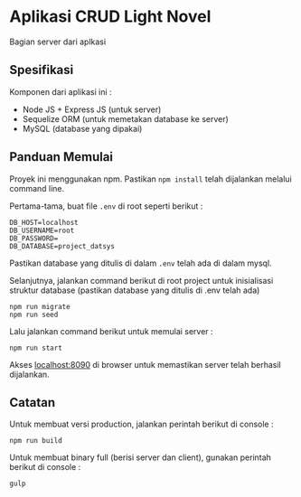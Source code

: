 # Aplikasi CRUD Light Novel

Bagian server dari aplkasi

## Spesifikasi

Komponen dari aplikasi ini :

- Node JS + Express JS (untuk server)
- Sequelize ORM (untuk memetakan database ke server)
- MySQL (database yang dipakai)

## Panduan Memulai

Proyek ini menggunakan npm. Pastikan `npm install` telah dijalankan melalui command line.

Pertama-tama, buat file `.env` di root seperti berikut :

```env
DB_HOST=localhost
DB_USERNAME=root
DB_PASSWORD=
DB_DATABASE=project_datsys
```

Pastikan database yang ditulis di dalam `.env` telah ada di dalam mysql.

Selanjutnya, jalankan command berikut di root project untuk inisialisasi struktur database (pastikan database yang ditulis di .env telah ada)

```
npm run migrate
npm run seed
```

Lalu jalankan command berikut untuk memulai server :

```
npm run start
```

Akses [localhost:8090](localhost:8090) di browser untuk memastikan server telah berhasil dijalankan.

## Catatan

Untuk membuat versi production, jalankan perintah berikut di console : 

```
npm run build
```

Untuk membuat binary full (berisi server dan client), gunakan perintah berikut di console :

```
gulp
```